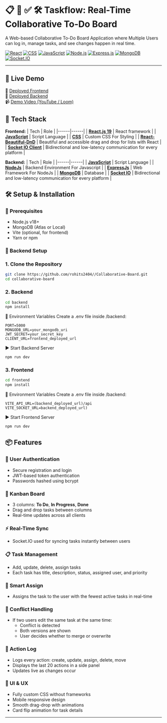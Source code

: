 # 📋 👥 ✅ 🛠️  Taskflow: Real-Time Collaborative To-Do Board

A Web-based Collaborative To-Do Board Application where Multiple Users can log in, manage tasks, and see changes happen in real time.

[![React](https://img.shields.io/badge/React-v19-blue.svg)](https://reactjs.org/)
[![CSS](https://img.shields.io/badge/CSS-3-blue.svg)](https://developer.mozilla.org/en-US/docs/Web/CSS)
[![JavaScript](https://img.shields.io/badge/JavaScript-ES6-yellow.svg)](https://developer.mozilla.org/en-US/docs/Web/JavaScript)
[![Node.js](https://img.shields.io/badge/Node.js-24-green.svg)](https://nodejs.org/)
[![Express.js](https://img.shields.io/badge/Express.js-5-black.svg)](https://expressjs.com/)
[![MongoDB](https://img.shields.io/badge/MongoDB-Atlas-green.svg)](https://www.mongodb.com/)
[![Socket.IO](https://img.shields.io/badge/Socket.IO-Real--Time-white.svg?logo=socket.io)](https://socket.io/)

---

## 🚀 Live Demo

🔗 [Deployed Frontend](https://taskflow-three-theta.vercel.app/)  
🔗 [Deployed Backend](https://collaborative-board-9j5q.onrender.com)  
📹 [Demo Video (YouTube / Loom)]()

## 🧠 Tech Stack

**Frontend:**
| Tech | Role |
|------|------|
| [**React.js 19**](https://v6.vite.dev/) | React framework |
| [**JavaScript**](https://developer.mozilla.org/en-US/docs/Web/JavaScript) | Script Language |
| [**CSS**](https://developer.mozilla.org/en-US/docs/Web/CSS) | Custom CSS For Styling |
| [**React-Beautiful-DnD**](https://www.npmjs.com/package/react-beautiful-dnd) | Beautiful and accessible drag and drop for lists with React |
| [**Socket IO Client**](https://socket.io/docs/v4/) | Bidirectional and low-latency communication for every platform |

**Backend:**
| Tech | Role |
|------|------|
| [**JavaScript**](https://developer.mozilla.org/en-US/docs/Web/JavaScript) | Script Language |
| [**NodeJs**](https://nodejs.org/docs/latest/api/) | Backend Environment For Javascript |
| [**ExpressJs**](https://www.mongodb.com/) | Web Framework For NodeJs |
| [**MongoDB**](https://www.mongodb.com/) | Database |
| [**Socket IO**](https://socket.io/docs/v4/) | Bidirectional and low-latency communication for every platform |

## 🛠️ Setup & Installation

### 🧪 Prerequisites

- Node.js v18+
- MongoDB (Atlas or Local)
- Vite (optional, for frontend)
- Yarn or npm

### 📂 Backend Setup

### 1\. Clone the Repository

```bash
git clone https://github.com/rohits2404//Collaborative-Board.git
cd collaborative-board
```
### 2\. Backend

```bash
cd backend
npm install
```

🔐 Environment Variables
Create a .env file inside /backend:

```env
PORT=5000
MONGODB_URL=your_mongodb_uri
JWT_SECRET=your_secret_key
CLIENT_URL=frontend_deployed_url
```

▶️ Start Backend Server
```bash
npm run dev
```

### 3\. Frontend

```bash
cd frontend
npm install
```

🔐 Environment Variables
Create a .env file inside /backend:

```env
VITE_API_URL=(backend_deployed_url)/api
VITE_SOCKET_URL=backend_deployed_url)
```

▶️ Start Frontend Server
```bash
npm run dev
```

## 📦 Features

### 👥 User Authentication
- Secure registration and login
- JWT-based token authentication
- Passwords hashed using bcrypt

### 🧱 Kanban Board
- 3 columns: **To Do**, **In Progress**, **Done**
- Drag and drop tasks between columns
- Real-time updates across all clients

### ⚡ Real-Time Sync
- Socket.IO used for syncing tasks instantly between users

### 📋 Task Management
- Add, update, delete, assign tasks
- Each task has title, description, status, assigned user, and priority

### 🧠 Smart Assign
- Assigns the task to the user with the fewest active tasks in real-time

### 🔄 Conflict Handling
- If two users edit the same task at the same time:
  - Conflict is detected
  - Both versions are shown
  - User decides whether to merge or overwrite

### 📝 Action Log
- Logs every action: create, update, assign, delete, move
- Displays the last 20 actions in a side panel
- Updates live as changes occur

### 🎨 UI & UX
- Fully custom CSS without frameworks
- Mobile responsive design
- Smooth drag-drop with animations
- Card flip animation for task details

---

